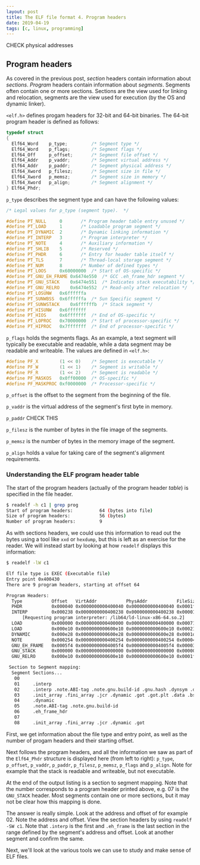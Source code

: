 ```yaml
---
layout: post
title: The ELF file format 4. Program headers
date: 2019-04-19
tags: [c, linux, programming]
---
```


CHECK physical addresses

## Program headers

As covered in the previous post, *section* headers contain information about *sections*. *Program* headers contain information about *segments*. Segments often contain one or more sections. Sections are the view used for linking and relocation, segments are the view used for execution (by the OS and dynamic linker).

`<elf.h>` defines progam headers for 32-bit and 64-bit binaries. The 64-bit program header is defined as follows:

```c
typedef struct
{
  Elf64_Word	p_type;			/* Segment type */
  Elf64_Word	p_flags;		/* Segment flags */
  Elf64_Off	    p_offset;		/* Segment file offset */
  Elf64_Addr	p_vaddr;		/* Segment virtual address */
  Elf64_Addr	p_paddr;		/* Segment physical address */
  Elf64_Xword	p_filesz;		/* Segment size in file */
  Elf64_Xword	p_memsz;		/* Segment size in memory */
  Elf64_Xword	p_align;		/* Segment alignment */
} Elf64_Phdr;
```

`p_type` describes the segment type and can have the following values:

```c
/* Legal values for p_type (segment type).  */

#define	PT_NULL		0		/* Program header table entry unused */
#define PT_LOAD		1		/* Loadable program segment */
#define PT_DYNAMIC	2		/* Dynamic linking information */
#define PT_INTERP	3		/* Program interpreter */
#define PT_NOTE		4		/* Auxiliary information */
#define PT_SHLIB	5		/* Reserved */
#define PT_PHDR		6		/* Entry for header table itself */
#define PT_TLS		7		/* Thread-local storage segment */
#define	PT_NUM		8		/* Number of defined types */
#define PT_LOOS		0x60000000	/* Start of OS-specific */
#define PT_GNU_EH_FRAME	0x6474e550	/* GCC .eh_frame_hdr segment */
#define PT_GNU_STACK	0x6474e551	/* Indicates stack executability */
#define PT_GNU_RELRO	0x6474e552	/* Read-only after relocation */
#define PT_LOSUNW	0x6ffffffa
#define PT_SUNWBSS	0x6ffffffa	/* Sun Specific segment */
#define PT_SUNWSTACK	0x6ffffffb	/* Stack segment */
#define PT_HISUNW	0x6fffffff
#define PT_HIOS		0x6fffffff	/* End of OS-specific */
#define PT_LOPROC	0x70000000	/* Start of processor-specific */
#define PT_HIPROC	0x7fffffff	/* End of processor-specific */
```

`p_flags` holds the segments flags. As an example, a text segment will typically be executable and readable, while a data segment may be readable and writeable. The values are defined in `<elf.h>`:

```c
#define PF_X		(1 << 0)	/* Segment is executable */
#define PF_W		(1 << 1)	/* Segment is writable */
#define PF_R		(1 << 2)	/* Segment is readable */
#define PF_MASKOS	0x0ff00000	/* OS-specific */
#define PF_MASKPROC	0xf0000000	/* Processor-specific */
```

`p_offset` is the offset to the segment from the beginning of the file.

`p_vaddr` is the virtual address of the segment's first byte in memory.

`p_paddr` CHECK THIS

`p_filesz` is the number of bytes in the file image of the segments.

`p_memsz` is the number of bytes in the memory image of the segment.

`p_align` holds a value for taking care of the segment's alignment requirements.


### Understanding the ELF program header table

The start of the program headers (actually of the program header *table*) is specified in the file header.

```bash
$ readelf -h c1 | grep prog
Start of program headers:          64 (bytes into file)
Size of program headers:           56 (bytes)
Number of program headers:         9
```

As with sections headers, we could use this information to read out the bytes using a tool like `xxd` or `hexdump`, but this is left as an exercise for the reader. We will instead start by looking at how `readelf` displays this information:

```bash
$ readelf -lW c1

Elf file type is EXEC (Executable file)
Entry point 0x400430
There are 9 program headers, starting at offset 64

Program Headers:
  Type           Offset   VirtAddr           PhysAddr           FileSiz  MemSiz   Flg Align
  PHDR           0x000040 0x0000000000400040 0x0000000000400040 0x0001f8 0x0001f8 R E 0x8
  INTERP         0x000238 0x0000000000400238 0x0000000000400238 0x00001c 0x00001c R   0x1
      [Requesting program interpreter: /lib64/ld-linux-x86-64.so.2]
  LOAD           0x000000 0x0000000000400000 0x0000000000400000 0x000714 0x000714 R E 0x200000
  LOAD           0x000e10 0x0000000000600e10 0x0000000000600e10 0x00021c 0x000220 RW  0x200000
  DYNAMIC        0x000e28 0x0000000000600e28 0x0000000000600e28 0x0001d0 0x0001d0 RW  0x8
  NOTE           0x000254 0x0000000000400254 0x0000000000400254 0x000044 0x000044 R   0x4
  GNU_EH_FRAME   0x0005f4 0x00000000004005f4 0x00000000004005f4 0x000034 0x000034 R   0x4
  GNU_STACK      0x000000 0x0000000000000000 0x0000000000000000 0x000000 0x000000 RW  0x10
  GNU_RELRO      0x000e10 0x0000000000600e10 0x0000000000600e10 0x0001f0 0x0001f0 R   0x1

 Section to Segment mapping:
  Segment Sections...
   00
   01     .interp
   02     .interp .note.ABI-tag .note.gnu.build-id .gnu.hash .dynsym .dynstr .gnu.version .gnu.version_r .rela.dyn .rela.plt .init .plt .plt.got .text .fini .rodata .eh_frame_hdr .eh_frame
   03     .init_array .fini_array .jcr .dynamic .got .got.plt .data .bss
   04     .dynamic
   05     .note.ABI-tag .note.gnu.build-id
   06     .eh_frame_hdr
   07
   08     .init_array .fini_array .jcr .dynamic .got
```

First, we get information about the file type and entry point, as well as the number of progam headers and their starting offset.

Next follows the program headers, and all the information we saw as part of the `Elf64_Phdr` structure is displayed here (from left to right): `p_type`, `p_offset`, `p_vaddr`, `p_paddr`, `p_filesz`, `p_memsz`, `p_flags` and `p_align`. Note for example that the stack is readable and writeable, but not executable.

At the end of the output listing is a section to segment mapping. Note that the number corresponds to a program header printed above, e.g. 07 is the `GNU_STACK` header. Most segments contain one or more sections, but it may not be clear how this mapping is done.

The answer is really simple. Look at the address and offset of for example 02. Note the address and offset. View the section headers by using `readelf -SW c1`. Note that `.interp` is the first and `.eh_frame` is the last section in the range defined by the segment's address and offset. Look at another segment and confirm the same.

Next, we'll look at the various tools we can use to study and make sense of ELF files.
